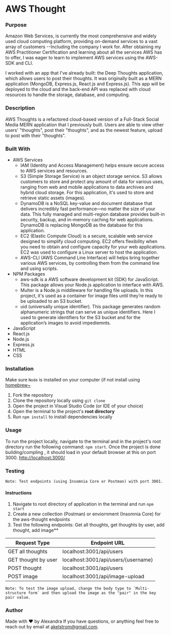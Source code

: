 # AWS Thought

### Purpose
Amazon Web Services, is currently the most comprehensive and widely used cloud computing platform, providing on-demand services to a vast array of customers --Including the company I work for. After obtaining my AWS Practitioner Certification and learning about all the services AWS has to offer, I was eager to learn to implement AWS services using the AWS-SDK and CLI. 

I worked with an app that I've already built: the Deep Thoughts application, which allows users to post their thoughts. It was originally built as a MERN application (MongoDB, Express.js, React.js and Express.js). This app will be deployed to the cloud and the back-end API was replaced with cloud resources to handle the storage, database, and computing.

### Description 
AWS Thoughts is a refactored cloud-based version of a Full-Stack Social Media MERN application that I previously built. Users are able to view other users' "thoughts", post their "thoughts", and as the newest feature, upload to post with their "thoughts".

### Built With
* AWS Services
    * IAM (Identity and Access Management) helps ensure secure access to AWS services and resources. 
    * S3 (Simple Storage Service) is an object storage service. S3 allows customers to store and protect any amount of data for various uses, ranging from web and mobile applications to data archives and hybrid cloud storage. For this application, it's used to store and retrieve static assets (images). 
    * DynamoDB is a NoSQL key-value and document database that delivers incredibly fast performance—no matter the size of your data. This fully managed and multi-region database provides built-in security, backup, and in-memory caching for web applications. DynamoDB is replacing MongoDB as the database for this application. 
    * EC2 (Elastic Compute Cloud) is a secure, scalable web service designed to simplify cloud computing. EC2 offers flexibility when you need to obtain and configure capacity for your web applications. EC2 was used to configure a Linux server to host the application.
    * AWS-CLI (AWS Command Line Interface) will helps bring together various AWS services, by controlling them from the command line and using scripts.
* NPM Packages
    * aws-sdk is a AWS software development kit (SDK) for JavaScript. This package allows your Node.js application to interface with AWS.
    * Multer is a Node.js middleware for handling file uploads. In this project, it's used as a container for image files until they’re ready to be uploaded to an S3 bucket.
    * uid (universally unique identifier). This package generates random alphanumeric strings that can serve as unique identifiers. Here I used to generate identifiers for the S3 bucket and for the application’s images to avoid impediemnts. 
* JavaScript
* React.js
* Node.js
* Express.js
* HTML
* CSS

### Installation
Make sure `Node` is installed on your computer (if not install using [homebrew~](https://docs.brew.sh/Installation)
1. Fork the repository
2. Clone the repository locally using `git clone` 
3. Open the project in Visual Studio Code (or IDE of your choice) 
4. Open the terminal to the project's <b>root directory</b>
5. Run `npm install` to install dependencies locally

### Usage
To run the project locally, navigate to the terminal and in the project's root directory run the following command: `npm start`. Once the project is done building/compling , it should load in your default browser at this on port 3000. [http://localhost:3000/](http://localhost:3000/)

### Testing

```` 
Note: Test endpoints (using Insomnia Core or Postman) with port 3001.
````
#### Instructions
1. Navigate to root directory of application in the terminal and run `npm start`
2. Create a new collection (Postman) or enviornment (Insomnia Core) for the aws-thought endpoints
3. Test the following endpoints: Get all thoughts, get thoughts by user, add thought, add image** 



|Request Type|Endpoint URL|
|------------|------------|
|GET all thoughts|localhost:3001/api/users
|GET thought by user|localhost:3001/api/users/{username}|
|POST thought|localhost:3001/api/users|
|POST image|localhost:3001/api/image-upload|


```` 
Note: To test the image upload, change the body type to `Multi-structure form` and then upload the image as the "pair" in the key pair value. 
````

### Author
Made with &hearts; by Alexandra 
If you have questions, or anything feel free to reach out by email at akelstrom@gmail.com. 

